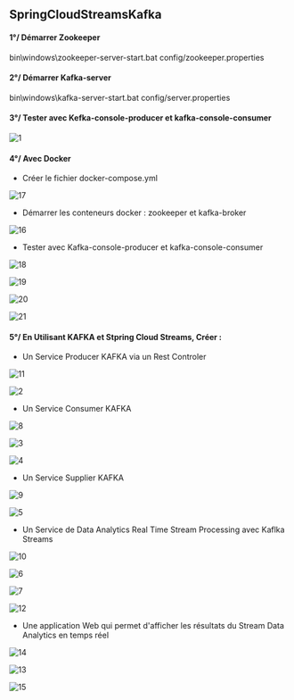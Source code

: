## SpringCloudStreamsKafka

#### 1°/ Démarrer Zookeeper

bin\windows\zookeeper-server-start.bat config/zookeeper.properties

#### 2°/ Démarrer Kafka-server

bin\windows\kafka-server-start.bat config/server.properties

#### 3°/ Tester avec Kefka-console-producer et kafka-console-consumer

![1](https://user-images.githubusercontent.com/102621314/213132569-138f4993-ff3b-4a93-919e-a1e38b5449b3.PNG)

#### 4°/  Avec Docker

 - Créer le fichier docker-compose.yml
 
 ![17](https://user-images.githubusercontent.com/102621314/213132659-a3df92be-fc6d-41af-b4d6-2ee3e2e3000f.PNG)

 - Démarrer les conteneurs docker : zookeeper et kafka-broker
 
 ![16](https://user-images.githubusercontent.com/102621314/213132714-18501a12-6432-4a09-b250-34d2b0aa1ead.PNG)

 - Tester avec Kafka-console-producer et kafka-console-consumer
 
 ![18](https://user-images.githubusercontent.com/102621314/213132789-0263f580-82fa-4c9c-bdcf-17656867de67.PNG)
 
 ![19](https://user-images.githubusercontent.com/102621314/213132791-13027c4e-c6bb-41ca-a012-13976e048c4a.PNG)
 
 ![20](https://user-images.githubusercontent.com/102621314/213132907-56c3d5da-d1bb-4dea-a20e-f7db5c9b8838.PNG)
 
 ![21](https://user-images.githubusercontent.com/102621314/213132964-24ded6f9-c459-4d73-b0ee-53b6b8832220.PNG)

#### 5°/ En Utilisant KAFKA et Stpring Cloud Streams, Créer :

- Un Service Producer KAFKA via un Rest Controler

 ![11](https://user-images.githubusercontent.com/102621314/213133098-5acc8d9f-47f9-4f0c-9e61-0161fb9209c6.PNG)
 
 ![2](https://user-images.githubusercontent.com/102621314/213133133-afbcbe88-7400-42d2-a8f7-b0105305d03e.PNG)

- Un Service Consumer KAFKA

 ![8](https://user-images.githubusercontent.com/102621314/213133235-e28c685b-be63-4e06-a568-4a298730b8b1.PNG)
  
 ![3](https://user-images.githubusercontent.com/102621314/213133281-2b63aa82-e3f5-4079-8425-ab6fba28346a.PNG)
 
 ![4](https://user-images.githubusercontent.com/102621314/213133352-aa83bd81-daa7-4bd3-86dc-fa82a3f66e03.PNG)
 
- Un Service Supplier KAFKA

 ![9](https://user-images.githubusercontent.com/102621314/213133420-d3e308da-9be0-4d71-b00f-759d3adcb878.PNG)
 
 ![5](https://user-images.githubusercontent.com/102621314/213133468-2570234f-ed38-40d3-95eb-fe3dd6fda01c.PNG)

- Un Service de Data Analytics Real Time Stream Processing avec Kaflka Streams

 ![10](https://user-images.githubusercontent.com/102621314/213133582-53b9135b-576b-44be-a719-af76ff3612f1.PNG)
 
 ![6](https://user-images.githubusercontent.com/102621314/213133631-46d4d7d1-d3f0-4e6a-85aa-18dd5b63a497.PNG)
 
 ![7](https://user-images.githubusercontent.com/102621314/213133633-91607c4c-da97-4a0a-a964-68c79e638b53.PNG)

 ![12](https://user-images.githubusercontent.com/102621314/213133690-a4ddd69a-57db-4cee-9f63-93b5feadb77c.PNG)

- Une application Web qui permet d'afficher les résultats du Stream Data Analytics en temps réel

 ![14](https://user-images.githubusercontent.com/102621314/213133798-df09c1c4-e27f-409e-bd93-28d69ae9c02d.PNG)
 
 ![13](https://user-images.githubusercontent.com/102621314/213133813-bebae0eb-a884-4867-b35d-40f490feefbe.PNG)

 ![15](https://user-images.githubusercontent.com/102621314/213133808-e1a44ddc-3b3b-475d-bcea-598b963a66a0.PNG)
